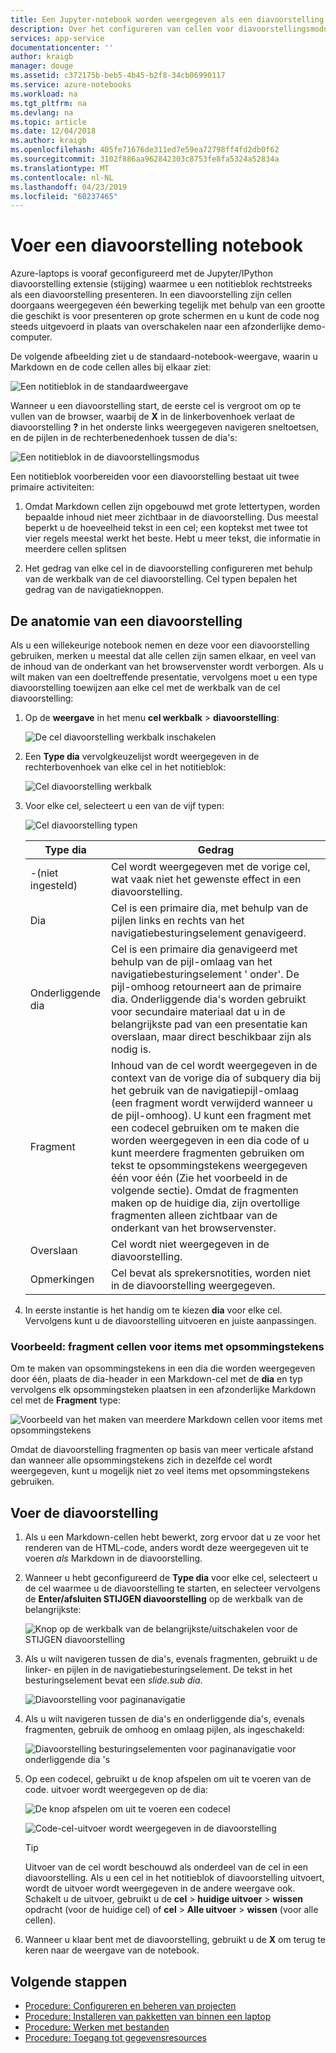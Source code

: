 ```yaml
---
title: Een Jupyter-notebook worden weergegeven als een diavoorstelling op Azure
description: Over het configureren van cellen voor diavoorstellingsmodus in een Jupyter-notebook en Presenteer de diavoorstelling met de extensie leiden.
services: app-service
documentationcenter: ''
author: kraigb
manager: douge
ms.assetid: c372175b-beb5-4b45-b2f8-34cb06990117
ms.service: azure-notebooks
ms.workload: na
ms.tgt_pltfrm: na
ms.devlang: na
ms.topic: article
ms.date: 12/04/2018
ms.author: kraigb
ms.openlocfilehash: 405fe71676de311ed7e59ea72798ff4fd2db0f62
ms.sourcegitcommit: 3102f886aa962842303c8753fe8fa5324a52834a
ms.translationtype: MT
ms.contentlocale: nl-NL
ms.lasthandoff: 04/23/2019
ms.locfileid: "60237465"
---
```

# <a name="run-a-notebook-slideshow"></a>Voer een diavoorstelling notebook

Azure-laptops is vooraf geconfigureerd met de Jupyter/IPython diavoorstelling extensie (stijging) waarmee u een notitieblok rechtstreeks als een diavoorstelling presenteren. In een diavoorstelling zijn cellen doorgaans weergegeven één bewerking tegelijk met behulp van een grootte die geschikt is voor presenteren op grote schermen en u kunt de code nog steeds uitgevoerd in plaats van overschakelen naar een afzonderlijke demo-computer.

De volgende afbeelding ziet u de standaard-notebook-weergave, waarin u Markdown en de code cellen alles bij elkaar ziet:

![Een notitieblok in de standaardweergave](media/slideshow/slideshow-notebook-view.png)

Wanneer u een diavoorstelling start, de eerste cel is vergroot om op te vullen van de browser, waarbij de **X** in de linkerbovenhoek verlaat de diavoorstelling **?** in het onderste links weergegeven navigeren sneltoetsen, en de pijlen in de rechterbenedenhoek tussen de dia's:

![Een notitieblok in de diavoorstellingsmodus](media/slideshow/slideshow-slide-view.png)

Een notitieblok voorbereiden voor een diavoorstelling bestaat uit twee primaire activiteiten:

1. Omdat Markdown cellen zijn opgebouwd met grote lettertypen, worden bepaalde inhoud niet meer zichtbaar in de diavoorstelling. Dus meestal beperkt u de hoeveelheid tekst in een cel; een koptekst met twee tot vier regels meestal werkt het beste. Hebt u meer tekst, die informatie in meerdere cellen splitsen

2. Het gedrag van elke cel in de diavoorstelling configureren met behulp van de werkbalk van de cel diavoorstelling. Cel typen bepalen het gedrag van de navigatieknoppen.

## <a name="the-anatomy-of-a-slideshow"></a>De anatomie van een diavoorstelling

Als u een willekeurige notebook nemen en deze voor een diavoorstelling gebruiken, merken u meestal dat alle cellen zijn samen elkaar, en veel van de inhoud van de onderkant van het browservenster wordt verborgen. Als u wilt maken van een doeltreffende presentatie, vervolgens moet u een type diavoorstelling toewijzen aan elke cel met de werkbalk van de cel diavoorstelling:

1. Op de **weergave** in het menu **cel werkbalk** > **diavoorstelling**:

    ![De cel diavoorstelling werkbalk inschakelen](media/slideshow/slideshow-view-cell-toolbar.png)

1. Een **Type dia** vervolgkeuzelijst wordt weergegeven in de rechterbovenhoek van elke cel in het notitieblok:

    ![Cel diavoorstelling werkbalk](media/slideshow/slideshow-cell-toolbar.png)

1. Voor elke cel, selecteert u een van de vijf typen:

    ![Cel diavoorstelling typen](media/slideshow/slideshow-cell-slide-types.png)

    | Type dia | Gedrag |
    | --- | --- |
    | -(niet ingesteld) | Cel wordt weergegeven met de vorige cel, wat vaak niet het gewenste effect in een diavoorstelling. |
    | Dia | Cel is een primaire dia, met behulp van de pijlen links en rechts van het navigatiebesturingselement genavigeerd. |
    | Onderliggende dia | Cel is een primaire dia genavigeerd met behulp van de pijl-omlaag van het navigatiebesturingselement ' onder'. De pijl-omhoog retourneert aan de primaire dia. Onderliggende dia's worden gebruikt voor secundaire materiaal dat u in de belangrijkste pad van een presentatie kan overslaan, maar direct beschikbaar zijn als nodig is. |
    | Fragment | Inhoud van de cel wordt weergegeven in de context van de vorige dia of subquery dia bij het gebruik van de navigatiepijl-omlaag (een fragment wordt verwijderd wanneer u de pijl-omhoog). U kunt een fragment met een codecel gebruiken om te maken die worden weergegeven in een dia code of u kunt meerdere fragmenten gebruiken om tekst te opsommingstekens weergegeven één voor één (Zie het voorbeeld in de volgende sectie). Omdat de fragmenten maken op de huidige dia, zijn overtollige fragmenten alleen zichtbaar van de onderkant van het browservenster. |
    | Overslaan | Cel wordt niet weergegeven in de diavoorstelling. |
    | Opmerkingen | Cel bevat als sprekersnotities, worden niet in de diavoorstelling weergegeven. |

1. In eerste instantie is het handig om te kiezen **dia** voor elke cel. Vervolgens kunt u de diavoorstelling uitvoeren en juiste aanpassingen.

### <a name="example-fragment-cells-for-bullet-items"></a>Voorbeeld: fragment cellen voor items met opsommingstekens

Om te maken van opsommingstekens in een dia die worden weergegeven door één, plaats de dia-header in een Markdown-cel met de **dia** en typ vervolgens elk opsommingsteken plaatsen in een afzonderlijke Markdown cel met de **Fragment** type:

![Voorbeeld van het maken van meerdere Markdown cellen voor items met opsommingstekens](media/slideshow/slideshow-fragments.png)

Omdat de diavoorstelling fragmenten op basis van meer verticale afstand dan wanneer alle opsommingstekens zich in dezelfde cel wordt weergegeven, kunt u mogelijk niet zo veel items met opsommingstekens gebruiken.

## <a name="run-the-slideshow"></a>Voer de diavoorstelling

1. Als u een Markdown-cellen hebt bewerkt, zorg ervoor dat u ze voor het renderen van de HTML-code, anders wordt deze weergegeven uit te voeren *als* Markdown in de diavoorstelling.

1. Wanneer u hebt geconfigureerd de **Type dia** voor elke cel, selecteert u de cel waarmee u de diavoorstelling te starten, en selecteer vervolgens de **Enter/afsluiten STIJGEN diavoorstelling** op de werkbalk van de belangrijkste:

    ![Knop op de werkbalk van de belangrijkste/uitschakelen voor de STIJGEN diavoorstelling](media/slideshow/slideshow-start.png)

1. Als u wilt navigeren tussen de dia's, evenals fragmenten, gebruikt u de linker- en pijlen in de navigatiebesturingselement. De tekst in het besturingselement bevat een *slide.sub dia*.

    ![Diavoorstelling voor paginanavigatie](media/slideshow/slideshow-navigation-control.png)

1. Als u wilt navigeren tussen de dia's en onderliggende dia's, evenals fragmenten, gebruik de omhoog en omlaag pijlen, als ingeschakeld:

    ![Diavoorstelling besturingselementen voor paginanavigatie voor onderliggende dia 's](media/slideshow/slideshow-navigation-control-subslide.png)

1. Op een codecel, gebruikt u de knop afspelen om uit te voeren van de code. uitvoer wordt weergegeven op de dia:

    ![De knop afspelen om uit te voeren een codecel](media/slideshow/slideshow-run-code-cell.png)

    ![Code-cel-uitvoer wordt weergegeven in de diavoorstelling](media/slideshow/slideshow-run-code-cell-output.png)

    > [!Tip]
    > Uitvoer van de cel wordt beschouwd als onderdeel van de cel in een diavoorstelling. Als u een cel in het notitieblok of diavoorstelling uitvoert, wordt de uitvoer wordt weergegeven in de andere weergave ook. Schakelt u de uitvoer, gebruikt u de **cel** > **huidige uitvoer** > **wissen** opdracht (voor de huidige cel) of **cel**  >  **Alle uitvoer** > **wissen** (voor alle cellen).

1. Wanneer u klaar bent met de diavoorstelling, gebruikt u de **X** om terug te keren naar de weergave van de notebook.

## <a name="next-steps"></a>Volgende stappen

- [Procedure: Configureren en beheren van projecten](configure-manage-azure-notebooks-projects.md)
- [Procedure: Installeren van pakketten van binnen een laptop](install-packages-jupyter-notebook.md)
- [Procedure: Werken met bestanden](work-with-project-data-files.md)
- [Procedure: Toegang tot gegevensresources](access-data-resources-jupyter-notebooks.md)

